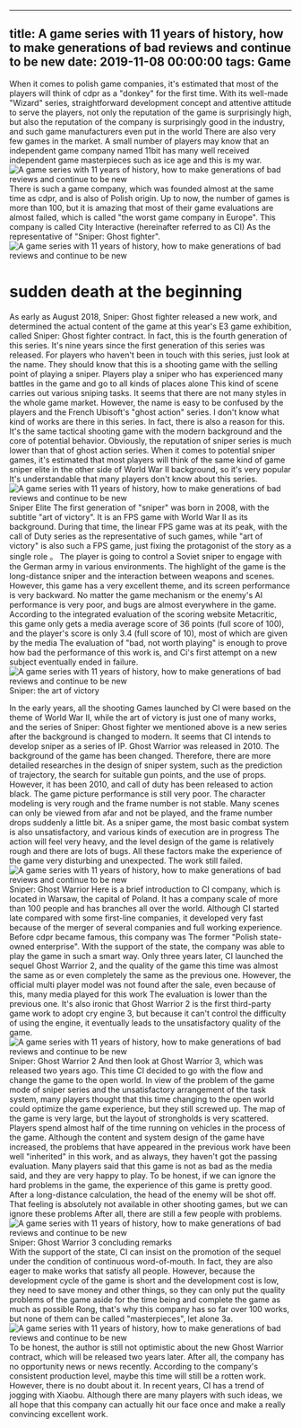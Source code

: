 
---
title: A game series with 11 years of history, how to make generations of bad reviews and continue to be new
date: 2019-11-08 00:00:00
tags:  Game
---
When it comes to polish game companies, it's estimated that most of the players will think of cdpr as a "donkey" for the first time. With its well-made "Wizard" series, straightforward development concept and attentive attitude to serve the players, not only the reputation of the game is surprisingly high, but also the reputation of the company is surprisingly good in the industry, and such game manufacturers even put in the world There are also very few games in the market. A small number of players may know that an independent game company named 11bit has many well received independent game masterpieces such as ice age and this is my war.
![A game series with 11 years of history, how to make generations of bad reviews and continue to be new](619a270c5ac2442ab1d95c62b9f923a4.jpg)
There is such a game company, which was founded almost at the same time as cdpr, and is also of Polish origin. Up to now, the number of games is more than 100, but it is amazing that most of their game evaluations are almost failed, which is called "the worst game company in Europe". This company is called City Interactive (hereinafter referred to as CI) As the representative of "Sniper: Ghost fighter".
![A game series with 11 years of history, how to make generations of bad reviews and continue to be new](c6b0cee290e64ee88abd042aaf6940ed.jpg)
# sudden death at the beginning
As early as August 2018, Sniper: Ghost fighter released a new work, and determined the actual content of the game at this year's E3 game exhibition, called Sniper: Ghost fighter contract. In fact, this is the fourth generation of this series. It's nine years since the first generation of this series was released. For players who haven't been in touch with this series, just look at the name. They should know that this is a shooting game with the selling point of playing a sniper. Players play a sniper who has experienced many battles in the game and go to all kinds of places alone This kind of scene carries out various sniping tasks. It seems that there are not many styles in the whole game market. However, the name is easy to be confused by the players and the French Ubisoft's "ghost action" series. I don't know what kind of works are there in this series.
In fact, there is also a reason for this. It's the same tactical shooting game with the modern background and the core of potential behavior. Obviously, the reputation of sniper series is much lower than that of ghost action series. When it comes to potential sniper games, it's estimated that most players will think of the same kind of game sniper elite in the other side of World War II background, so it's very popular It's understandable that many players don't know about this series.
![A game series with 11 years of history, how to make generations of bad reviews and continue to be new](2bb424fb3ab54b099df52eab8d4ab2ce.jpg)
Sniper Elite
The first generation of "sniper" was born in 2008, with the subtitle "art of victory". It is an FPS game with World War II as its background. During that time, the linear FPS game was at its peak, with the call of Duty series as the representative of such games, while "art of victory" is also such a FPS game, just fixing the protagonist of the story as a single role 。 The player is going to control a Soviet sniper to engage with the German army in various environments. The highlight of the game is the long-distance sniper and the interaction between weapons and scenes. However, this game has a very excellent theme, and its screen performance is very backward. No matter the game mechanism or the enemy's AI performance is very poor, and bugs are almost everywhere in the game. According to the integrated evaluation of the scoring website Metacritic, this game only gets a media average score of 36 points (full score of 100), and the player's score is only 3.4 (full score of 10), most of which are given by the media The evaluation of "bad, not worth playing" is enough to prove how bad the performance of this work is, and Ci's first attempt on a new subject eventually ended in failure.
![A game series with 11 years of history, how to make generations of bad reviews and continue to be new](a848d30ee9ab48a0b075266b917ffb3d.jpg)
Sniper: the art of victory
         
In the early years, all the shooting Games launched by CI were based on the theme of World War II, while the art of victory is just one of many works, and the series of Sniper: Ghost fighter we mentioned above is a new series after the background is changed to modern. It seems that CI intends to develop sniper as a series of IP. Ghost Warrior was released in 2010. The background of the game has been changed. Therefore, there are more detailed researches in the design of sniper system, such as the prediction of trajectory, the search for suitable gun points, and the use of props.
However, it has been 2010, and call of duty has been released to action black. The game picture performance is still very poor. The character modeling is very rough and the frame number is not stable. Many scenes can only be viewed from afar and not be played, and the frame number drops suddenly a little bit. As a sniper game, the most basic combat system is also unsatisfactory, and various kinds of execution are in progress The action will feel very heavy, and the level design of the game is relatively rough and there are lots of bugs. All these factors make the experience of the game very disturbing and unexpected. The work still failed.
![A game series with 11 years of history, how to make generations of bad reviews and continue to be new](b136dd56f36546d7b01954e864fa4a01.jpg)
Sniper: Ghost Warrior
Here is a brief introduction to CI company, which is located in Warsaw, the capital of Poland. It has a company scale of more than 100 people and has branches all over the world. Although CI started late compared with some first-line companies, it developed very fast because of the merger of several companies and full working experience. Before cdpr became famous, this company was The former "Polish state-owned enterprise". With the support of the state, the company was able to play the game in such a smart way. Only three years later, CI launched the sequel Ghost Warrior 2, and the quality of the game this time was almost the same as or even completely the same as the previous one. However, the official multi player model was not found after the sale, even because of this, many media played for this work The evaluation is lower than the previous one. It's also ironic that Ghost Warrior 2 is the first third-party game work to adopt cry engine 3, but because it can't control the difficulty of using the engine, it eventually leads to the unsatisfactory quality of the game.
![A game series with 11 years of history, how to make generations of bad reviews and continue to be new](99e223ae466f463caf917c8fbb8b3835.jpg)
Sniper: Ghost Warrior 2
And then look at Ghost Warrior 3, which was released two years ago. This time CI decided to go with the flow and change the game to the open world. In view of the problem of the game mode of sniper series and the unsatisfactory arrangement of the task system, many players thought that this time changing to the open world could optimize the game experience, but they still screwed up. The map of the game is very large, but the layout of strongholds is very scattered. Players spend almost half of the time running on vehicles in the process of the game. Although the content and system design of the game have increased, the problems that have appeared in the previous work have been well "inherited" in this work, and as always, they haven't got the passing evaluation.
Many players said that this game is not as bad as the media said, and they are very happy to play. To be honest, if we can ignore the hard problems in the game, the experience of this game is pretty good. After a long-distance calculation, the head of the enemy will be shot off. That feeling is absolutely not available in other shooting games, but we can ignore these problems After all, there are still a few people with problems.
![A game series with 11 years of history, how to make generations of bad reviews and continue to be new](3a9ebac261704bcd814cb177706900da.jpg)
Sniper: Ghost Warrior 3
    concluding remarks  
With the support of the state, CI can insist on the promotion of the sequel under the condition of continuous word-of-mouth. In fact, they are also eager to make works that satisfy all people. However, because the development cycle of the game is short and the development cost is low, they need to save money and other things, so they can only put the quality problems of the game aside for the time being and complete the game as much as possible Rong, that's why this company has so far over 100 works, but none of them can be called "masterpieces", let alone 3a.
![A game series with 11 years of history, how to make generations of bad reviews and continue to be new](e81ffff943154e6eadd042a3c07ea9ad.jpg)
To be honest, the author is still not optimistic about the new Ghost Warrior contract, which will be released two years later. After all, the company has no opportunity news or news recently. According to the company's consistent production level, maybe this time will still be a rotten work. However, there is no doubt about it. In recent years, CI has a trend of jogging with Xiaobu. Although there are many players with such ideas, we all hope that this company can actually hit our face once and make a really convincing excellent work.
